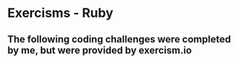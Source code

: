 # Exercisms - Ruby

## The following coding challenges were completed by me, but were provided by exercism.io

